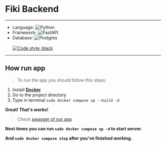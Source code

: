 # Fiki Backend
***
- Language: ![Python](https://img.shields.io/badge/python-3670A0?style=for-the-badge&logo=python&logoColor=ffdd54)
- Framework: ![FastAPI](https://img.shields.io/badge/FastAPI-005571?style=for-the-badge&logo=fastapi)
- Database: ![Postgres](https://img.shields.io/badge/postgres-%23316192.svg?style=for-the-badge&logo=postgresql&logoColor=white)
<br/><br/>
[![Code style: black](https://img.shields.io/badge/code%20style-black-000000.svg)](https://github.com/psf/black)
___
## How run app
>To run the app you should follow this steps:
 
1. Install [**Docker**](https://docs.docker.com/get-docker/)
2. Go to the project directory
3. Type in terminal `sudo docker compose up --build -d`

**Great! That's works!**
>Check [swagger of our app](http://localhost/docs)

**Next times you can run `sudo docker compose up -d` to start server.**

**And `sudo docker compose stop` after you've finished working.**
